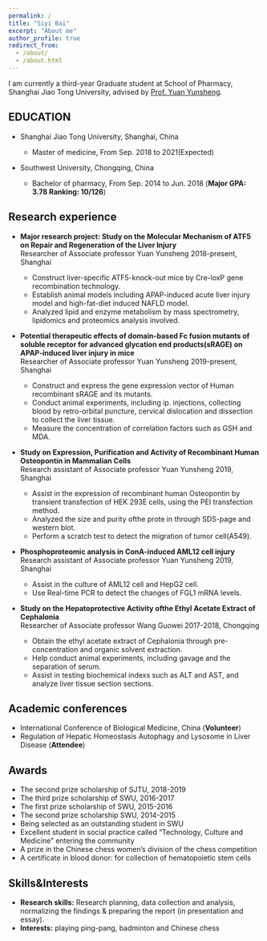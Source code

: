 ```yaml
---
permalink: /
title: "Siyi Bai"
excerpt: "About me"
author_profile: true
redirect_from: 
  - /about/
  - /about.html
---
```


I am currently a third-year Graduate student at School of Pharmacy, Shanghai Jiao Tong University, advised by [Prof. Yuan Yunsheng](http://pharm.sjtu.edu.cn/szdy/2889.html). 

EDUCATION
------
* Shanghai Jiao Tong University, Shanghai, China
  *	Master of medicine, From Sep. 2018 to 2021(Expected)

* Southwest University, Chongqing, China
  *	Bachelor of pharmacy, From Sep. 2014 to Jun. 2018 (<b>Major GPA: 3.78 Ranking: 10/126</b>)


Research experience
------
* <b>Major research project: Study on the Molecular Mechanism of ATF5 on Repair and Regeneration of the Liver Injury</b>
  <br />Researcher of Associate professor Yuan Yunsheng      2018-present, Shanghai
  *	Construct liver-specific ATF5-knock-out mice by Cre-loxP gene recombination technology.
  * Establish animal models including APAP-induced acute liver injury model and high-fat-diet induced NAFLD model.
  * Analyzed lipid and enzyme metabolism by mass spectrometry, lipidomics and proteomics analysis involved.

*	<b>Potential therapeutic effects of domain-based Fc fusion mutants of soluble receptor for advanced glycation end products(sRAGE) on APAP-induced liver injury in mice</b>
  <br />Researcher of Associate professor Yuan Yunsheng      2019-present, Shanghai
    *	Construct and express the gene expression vector of Human recombinant sRAGE and its mutants.
    * Conduct animal experiments, including ip. injections, collecting blood by retro-orbital puncture, cervical dislocation and dissection to collect the liver tissue.
    * Measure the concentration of correlation factors such as GSH and MDA.

* <b>Study on Expression, Purification and Activity of Recombinant Human Osteopontin in Mammalian Cells</b>
  <br />Research assistant of Associate professor Yuan Yunsheng       2019, Shanghai
  * Assist in the expression of recombinant human Osteopontin by transient transfection of HEK 293E cells, using the PEI transfection method.
  * Analyzed the size and purity ofthe prote in through SDS-page and western blot.
  * Perform a scratch test to detect the migration of tumor cell(A549).

* <b>Phosphoproteomic analysis in ConA-induced AML12 cell injury</b>
  <br />Research assistant of Associate professor Yuan Yunsheng        2019, Shanghai
  * Assist in the culture of AML12 cell and HepG2 cell.
  * Use Real-time PCR to detect the changes of FGL1 mRNA levels.

* <b>Study on the Hepatoprotective Activity ofthe Ethyl Acetate Extract of Cephalonia</b>
  <br />Researcher of Associate professor Wang Guowei             2017-2018, Chongqing
  * Obtain the ethyl acetate extract of Cephalonia through pre-concentration and organic solvent extraction.
  * Help conduct animal experiments, including gavage and the separation of serum.
  * Assist in testing biochemical indexs such as ALT and AST, and analyze liver tissue section sections.


Academic conferences
------
* International Conference of Biological Medicine, China (<b>Volunteer</b>)
* Regulation of Hepatic Homeostasis Autophagy and Lysosome in Liver Disease (<b>Attendee</b>)


Awards
------
* The second prize scholarship of SJTU, 2018-2019
* The third prize scholarship of SWU, 2016-2017
* The first prize scholarship of SWU, 2015-2016
* The second prize scholarship SWU, 2014-2015
* Being selected as an outstanding student in SWU
* Excellent student in social practice called “Technology, Culture and Medicine” entering the community
* A prize in the Chinese chess women’s division of the chess competition
* A certificate in blood donor: for collection of hematopoietic stem cells


Skills&Interests
------
* <b>Research skills:</b> Research planning, data collection and analysis, normalizing the findings & preparing the report (in presentation and essay).
* <b>Interests:</b> playing ping-pang, badminton and Chinese chess

